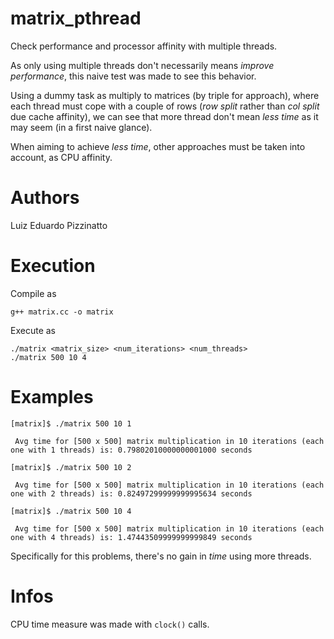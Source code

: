 # matrix_pthread
Check performance and processor affinity with multiple threads.

As only using multiple threads don't necessarily means _improve performance_, this naive test was made to see this behavior.

Using a dummy task as multiply to matrices (by triple for approach), where each thread must cope with a couple of rows (_row split_ rather than _col split_ due cache affinity), we can see that more thread don't mean _less time_ as it may seem (in a first naive glance).

When aiming to achieve _less time_, other approaches must be taken into account, as CPU affinity.

# Authors
Luiz Eduardo Pizzinatto

# Execution
Compile as
```
g++ matrix.cc -o matrix
```

Execute as
```
./matrix <matrix_size> <num_iterations> <num_threads>
./matrix 500 10 4
```


# Examples
```
[matrix]$ ./matrix 500 10 1

 Avg time for [500 x 500] matrix multiplication in 10 iterations (each one with 1 threads) is: 0.79802010000000001000 seconds
```

```
[matrix]$ ./matrix 500 10 2

 Avg time for [500 x 500] matrix multiplication in 10 iterations (each one with 2 threads) is: 0.82497299999999995634 seconds
```

```
[matrix]$ ./matrix 500 10 4

 Avg time for [500 x 500] matrix multiplication in 10 iterations (each one with 4 threads) is: 1.47443509999999999849 seconds
```

Specifically for this problems, there's no gain in _time_ using more threads.

# Infos
CPU time measure was made with `clock()` calls.
